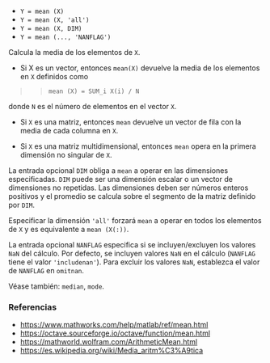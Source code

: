 * `Y = mean (X)`
* `Y = mean (X, 'all')`
* `Y = mean (X, DIM)`
* `Y = mean (..., 'NANFLAG')`

Calcula la media de los elementos de `X`.

* Si X es un vector, entonces `mean(X)` devuelve la media de los
elementos en `X` definidos como

>> `mean (X) = SUM_i X(i) / N`

donde `N` es el número de elementos en el vector `X`.

* Si `X` es una matriz, entonces `mean` devuelve un vector de fila con la media de cada columna en `X`.

* Si `X` es una matriz multidimensional, entonces `mean` opera en la primera dimensión no singular de `X`.

La entrada opcional `DIM` obliga a `mean` a operar en las dimensiones especificadas. `DIM` puede ser una dimensión escalar o un vector de dimensiones no repetidas. Las dimensiones deben ser números enteros positivos y el promedio se calcula sobre el segmento de la matriz definido por `DIM`.

Especificar la dimensión `'all'` forzará `mean` a operar en todos los elementos de `X` y es equivalente a `mean (X(:))`.

La entrada opcional `NANFLAG` especifica si se incluyen/excluyen los valores `NaN` del cálculo. Por defecto, se incluyen valores `NaN`
en el cálculo (`NANFLAG` tiene el valor `'includenan'`). Para excluir los valores `NaN`, establezca el valor de `NANFLAG` en `omitnan`.

Véase también: `median`, `mode`.

### Referencias

* https://www.mathworks.com/help/matlab/ref/mean.html
* https://octave.sourceforge.io/octave/function/mean.html
* https://mathworld.wolfram.com/ArithmeticMean.html
* https://es.wikipedia.org/wiki/Media_aritm%C3%A9tica
